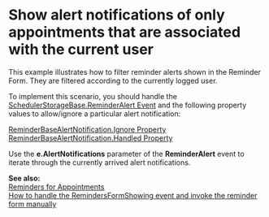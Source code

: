 # Show alert notifications of only appointments that are associated with the current user


<p>This example illustrates how to filter reminder alerts shown in the Reminder Form. They are filtered according to the currently logged user.</p><p>To implement this scenario, you should handle the <a href="http://documentation.devexpress.com/#CoreLibraries/DevExpressXtraSchedulerSchedulerStorageBase_ReminderAlerttopic"><u>SchedulerStorageBase.ReminderAlert Event</u></a> and the following property values to allow/ignore a particular alert notification:</p><p><a href="http://documentation.devexpress.com/#CoreLibraries/DevExpressXtraSchedulerReminderBaseAlertNotification_Ignoretopic"><u>ReminderBaseAlertNotification.Ignore Property</u></a><br />
<a href="http://documentation.devexpress.com/#CoreLibraries/DevExpressXtraSchedulerReminderBaseAlertNotification_Handledtopic"><u>ReminderBaseAlertNotification.Handled Property</u></a></p><p>Use the <strong>e.AlertNotifications</strong> parameter of the <strong>ReminderAlert</strong> event to iterate through the currently arrived alert notifications.</p><p><strong>See also:</strong><br />
<a href="http://documentation.devexpress.com/#WindowsForms/CustomDocument1778"><u>Reminders for Appointments</u></a><br />
<a href="https://www.devexpress.com/Support/Center/p/E3000">How to handle the RemindersFormShowing event and invoke the reminder form manually</a></p>

<br/>


